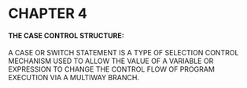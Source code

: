 # CHAPTER 4


#### THE CASE CONTROL STRUCTURE:



A CASE OR SWITCH STATEMENT IS A TYPE OF SELECTION CONTROL MECHANISM USED TO ALLOW THE VALUE OF A VARIABLE OR EXPRESSION TO CHANGE THE CONTROL FLOW OF PROGRAM EXECUTION VIA A MULTIWAY BRANCH.

